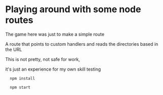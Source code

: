 # Playing around with some node routes

The game here was just to make a simple route 

A route that points to custom handlers and reads the directories based in the URL

This is not pretty, not safe for work,

it's just an experience for my own skill testing

```
  npm install

```

```
  npm start

```
